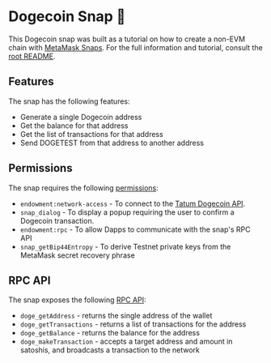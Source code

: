 # Dogecoin Snap 🐶

This Dogecoin snap was built as a tutorial on how to create a non-EVM chain with [MetaMask Snaps](https://docs.metamask.io/snaps/). For the full information and tutorial, consult the [root README](../../README.md).

## Features

The snap has the following features:

- Generate a single Dogecoin address
- Get the balance for that address
- Get the list of transactions for that address
- Send DOGETEST from that address to another address

## Permissions

The snap requires the following [permissions](https://docs.metamask.io/snaps/reference/permissions/):

- `endowment:network-access` - To connect to the [Tatum Dogecoin API](https://apidoc.tatum.io/tag/Dogecoin/).
- `snap_dialog` - To display a popup requiring the user to confirm a Dogecoin transaction.
- `endowment:rpc` - To allow Dapps to communicate with the snap's RPC API
- `snap_getBip44Entropy` - To derive Testnet private keys from the MetaMask secret recovery phrase

## RPC API

The snap exposes the following [RPC API](./src/rpc.ts):

- `doge_getAddress` - returns the single address of the wallet
- `doge_getTransactions` - returns a list of transactions for the address
- `doge_getBalance` - returns the balance for the address
- `doge_makeTransaction` - accepts a target address and amount in satoshis, and broadcasts a transaction to the network